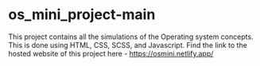 # os_mini_project-main
This project contains all the simulations of the Operating system concepts. This is done using HTML, CSS, SCSS, and Javascript.
Find the link to the hosted website of this project here - https://osmini.netlify.app/
